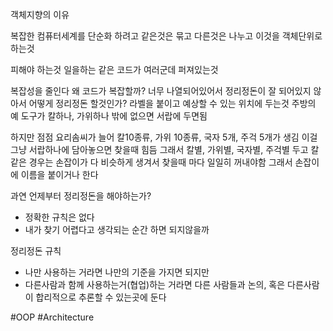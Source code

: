 객체지향의 이유

복잡한 컴퓨터세계를 단순화 하려고
같은것은 묶고
다른것은 나누고
이것을 객체단위로 하는것

피해야 하는것 일을하는 같은 코드가 여러군데 퍼져있는것

복잡성을 줄인다
왜 코드가 복잡할까?
너무 나열되어있어서
정리정돈이 잘 되어있지 않아서
어떻게 정리정돈 할것인가?
라벨을 붙이고 예상할 수 있는 위치에 두는것
주방의 예
도구가 칼하나, 가위하나 밖에 없으면 서랍에 두면됨

하지만 점점 요리솜씨가 늘어 칼10종류, 가위 10종류, 국자 5개, 주걱 5개가 생김
이걸 그냥 서랍하나에 담아놓으면 찾을때 힘듬
그래서 칼별, 가위별, 국자별, 주걱별 두고
칼같은 경우는 손잡이가 다 비슷하게 생겨서 찾을때 마다 일일히 꺼내야함
그래서 손잡이에 이름을 붙이거나 한다

과연 언제부터 정리정돈을 해야하는가?
- 정확한 규칙은 없다
- 내가 찾기 어렵다고 생각되는 순간 하면 되지않을까

정리정돈 규칙
- 나만 사용하는 거라면 나만의 기준을 가지면 되지만
- 다른사람과 함께 사용하는거(협업)하는 거라면 다른 사람들과 논의, 혹은 다른사람이 합리적으로 추론할 수 있는곳에 둔다

#OOP
#Architecture



